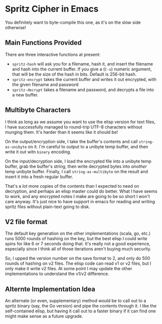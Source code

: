 # Spritz Cipher in Emacs

You definitely want to byte-compile this one, as it's on the slow side otherwise!


## Main Functions Provided

There are three interactive functions at present:

  *  `spritz-hash` will ask you for a filename, hash it, and insert the filename and hash 
     into the current buffer.  If you give a (`C-u`) numeric argument, that will be the 
     size of the hash in bits.  Default is 256-bit hash.
  *  `spritz-encrypt` takes the current buffer and writes it out encrypted, with the given
     filename and password
  *  `spritz-decrypt` takes a filename and password, and decrypts a file into a new buffer.

## Multibyte Characters

I think as long as we assume you want to use the elisp version for text files, I have 
successfully managed to round-trip UTF-8 characters without munging them.  It's harder
than it seems like it should be!

On the output/encryption side, I take the buffer's contents and call `string-as-unibyte` on
it.  I'm careful to output to a unibyte temp buffer, and then write it out witn `binary` 
encoding.

On the input/decryption side, I load the encrypted file into a unibyte temp buffer, grab 
the buffer's string, then write decrypted bytes into *another* temp unibyte buffer.  Finally,
I call `string-as-multibyte` on the result and insert it into a fresh regular buffer. 

That's a *lot* more copies of the contents than I expected to need on decryption, and
perhaps an elisp master could do better.  What I have seems to work, and any encrypted
notes I make are going to be so short I won't care anyway.  It's just nice to have
support in emacs for reading and writing spritz files without plain-text going to disk.

## V2 file format

The default key generation on the other implementations (scala, go, etc.) runs 5000 rounds
of hashing on the key, but the best elisp I could write spins for like 6 or 7 seconds doing
that.  It's really not a good experience, especially since I think all of those iterations
aren't buying much security.

So, I upped the version number on the save format to 2, and only do 500 rounds of hashing
on v2 files.  The elisp code can read v1 or v2 files, but I only make it write v2 files.
At some point I may update the other implementations to understand the v1/v2 difference.

## Alternte Implementation Idea

An alternate (or even, supplementary) method would be to call out to a spritz binary
(say, the Go version) and pipe the contents through it.  I like the self-contained
elisp, but having it call out to a faster binary if it can find one might make sense
as a future upgrade.

